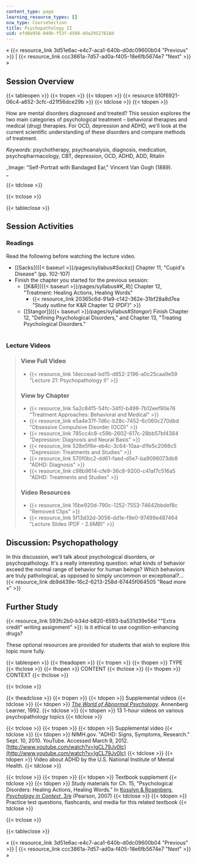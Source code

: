 ```yaml
---
content_type: page
learning_resource_types: []
ocw_type: CourseSection
title: Psychopathology II
uid: efd8e956-049b-f53f-d560-dda29527618d
---
```


« {{< resource_link 3d51e6ac-e4c7-aca1-640b-d0dc09600b04 "Previous" >}} | {{< resource_link ccc3861a-7d57-ad0a-f405-18e6fb5674e7 "Next" >}} »

Session Overview
----------------

{{< tableopen >}}
{{< tropen >}}
{{< tdopen >}}
{{< resource b10f6921-06c4-a652-3cfc-d21f56dce29b >}}
{{< tdclose >}}
{{< tdopen >}}


How are mental disorders diagnosed and treated? This session explores the two main categories of psychological treatment – behavioral therapies and medical (drug) therapies. For OCD, depression and ADHD, we'll look at the current scientific understanding of these disorders and compare methods of treatment.

_Keywords:_ psychotherapy, psychoanalysis, diagnosis, medication, psychopharmacology, CBT, depression, OCD, ADHD, ADD, Ritalin

_Image: "Self-Portrait with Bandaged Ear," Vincent Van Gogh (1889).  
_


{{< tdclose >}}

{{< trclose >}}

{{< tableclose >}}

Session Activities
------------------

### Readings

Read the following before watching the lecture video.

*   \[[Sacks]({{< baseurl >}}/pages/syllabus#_Sacks_)\] Chapter 11, "Cupid's Disease" (pp. 102-107)
*   Finish the chapter you started for the previous session:
    *   \[[K&R]({{< baseurl >}}/pages/syllabus#_K_R_)\] Chapter 12, "Treatment: Healing Actions, Healing Words"  
        *   {{< resource_link 20365c6d-91a9-c142-362e-31bf28a8d7ea "Study outline for K&R Chapter 12 (PDF)" >}}
    *   [\[Stangor\]]({{< baseurl >}}/pages/syllabus#_Stangor_) Finish Chapter 12, "Defining Psychological Disorders," and Chapter 13, "Treating Psychological Disorders."  
         

### Lecture Videos

> ### View Full Video
> 
> *   {{< resource_link 14eccead-bd15-d852-2196-a0c25caa9e59 "Lecture 21: Psychopathology II" >}}
> 
> ### View by Chapter
> 
> *   {{< resource_link 5a2c84f5-54fc-34f0-b498-7b12eef90e76 "Treatment Approaches: Behavioral and Medical" >}}
> *   {{< resource_link e5a4e37f-7d6c-b28c-7452-6c060c270dbd "Obsessive Compulsive Disorder (OCD)" >}}
> *   {{< resource_link 785cc4c8-c59b-2602-617c-28bb57bf4384 "Depression: Diagnosis and Neural Basis" >}}
> *   {{< resource_link 528e5f6e-eb4c-3c64-10aa-d1fe5c2066c5 "Depression: Treatments and Studies" >}}
> *   {{< resource_link 570f0bc2-dd61-faed-d5e7-ba9098073db8 "ADHD: Diagnosis" >}}
> *   {{< resource_link c98b9614-cfe9-36c8-9200-c41af7c516a5 "ADHD: Treatments and Studies" >}}
> 
> ### Video Resources
> 
> *   {{< resource_link 15be920d-790c-1252-7553-74642bbdef8c "Removed Clips" >}}
> *   {{< resource_link 5f13d32d-3056-dd1e-f9e0-97499e487464 "Lecture Slides (PDF - 2.6MB)" >}}

Discussion: Psychopathology
---------------------------

In this discussion, we'll talk about psychological disorders, or psychopathology. It's a really interesting question: what kinds of behavior exceed the normal range of behavior for human beings? Which behaviors are truly pathological, as opposed to simply uncommon or exceptional?… {{< resource_link db9d439e-16c2-6213-258d-67445f064505 "Read more »" >}}

Further Study
-------------

{{< resource_link 593fc2b0-b34d-b820-6593-ba531d39e56d "\"Extra credit\" writing assignment" >}}: Is it ethical to use cognition-enhancing drugs?

These optional resources are provided for students that wish to explore this topic more fully.

{{< tableopen >}}
{{< theadopen >}}
{{< tropen >}}
{{< thopen >}}
TYPE
{{< thclose >}}
{{< thopen >}}
CONTENT
{{< thclose >}}
{{< thopen >}}
CONTEXT
{{< thclose >}}

{{< trclose >}}

{{< theadclose >}}
{{< tropen >}}
{{< tdopen >}}
Supplemental videos
{{< tdclose >}}
{{< tdopen >}}
[_The World of Abnormal Psychology_](https://www.learner.org/series/the-world-of-abnormal-psychology/). Annenberg Learner, 1992.
{{< tdclose >}}
{{< tdopen >}}
13 1-hour videos on various psychopathology topics
{{< tdclose >}}

{{< trclose >}}
{{< tropen >}}
{{< tdopen >}}
Supplemental video
{{< tdclose >}}
{{< tdopen >}}
NIMH.gov. "ADHD: Signs, Symptoms, Research." Sept. 10, 2010. YouTube. Accessed March 9, 2012. [http://www.youtube.com/watch?v=IgCL79Jv0lc](http://www.youtube.com/watch?v=IgCL79Jv0lc)
{{< tdclose >}}
{{< tdopen >}}
Video about ADHD by the U.S. National Institute of Mental Health.
{{< tdclose >}}

{{< trclose >}}
{{< tropen >}}
{{< tdopen >}}
Textbook supplement
{{< tdclose >}}
{{< tdopen >}}
Study materials for Ch. 15, "Psychological Disorders: Healing Actions, Healing Words." In [Kosslyn & Rosenberg, _Psychology in Context_, 3/e](http://www.pearsonhighered.com/educator/product/Fundamentals-of-Psychology-in-Context/9780205507573.page) (Pearson, 2007)
{{< tdclose >}}
{{< tdopen >}}
Practice test questions, flashcards, and media for this related textbook
{{< tdclose >}}

{{< trclose >}}

{{< tableclose >}}

« {{< resource_link 3d51e6ac-e4c7-aca1-640b-d0dc09600b04 "Previous" >}} | {{< resource_link ccc3861a-7d57-ad0a-f405-18e6fb5674e7 "Next" >}} »